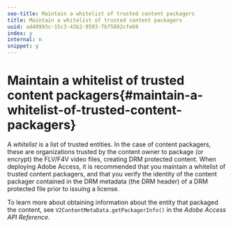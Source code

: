 ```yaml
---
seo-title: Maintain a whitelist of trusted content packagers
title: Maintain a whitelist of trusted content packagers
uuid: ad40993c-15c3-43b2-9593-7b75802cfe69
index: y
internal: n
snippet: y
---
```


# Maintain a whitelist of trusted content packagers{#maintain-a-whitelist-of-trusted-content-packagers}

A *whitelist* is a list of trusted entities. In the case of content packagers, these are organizations trusted by the content owner to package (or encrypt) the FLV/F4V video files, creating DRM protected content. When deploying Adobe Access, it is recommended that you maintain a whitelist of trusted content packagers, and that you verify the identity of the content packager contained in the DRM metadata (the DRM header) of a DRM protected file prior to issuing a license.

To learn more about obtaining information about the entity that packaged the content, see `V2ContentMetaData.getPackagerInfo()` in the *Adobe Access API Reference*. 
